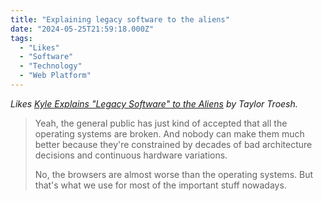 ```yaml
---
title: "Explaining legacy software to the aliens"
date: "2024-05-25T21:59:18.000Z"
tags: 
  - "Likes"
  - "Software"
  - "Technology"
  - "Web Platform"
---
```


_Likes [Kyle Explains "Legacy Software" to the Aliens](https://taylor.town/legacy) by Taylor Troesh._

> Yeah, the general public has just kind of accepted that all the operating systems are broken. And nobody can make them much better because they're constrained by decades of bad architecture decisions and continuous hardware variations.
> 
> No, the browsers are almost worse than the operating systems. But that's what we use for most of the important stuff nowadays.
